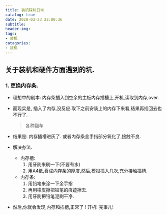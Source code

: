 ```yaml
---
title: 装机踩坑日常
catalog: true
date: 2020-03-23 22:00:36
subtitle:
header-img:
tags:
- 装机
catagories:
- 装机
---
```


## 关于装机和硬件方面遇到的坑.

### 1. 更换内存条.

* 理想中的剧本: 内存条插入到空余的主板内存插槽上,开机,读取到内存,over.
* 而现实是, 插入了内存,没反应.取下之前安装上的内存下来看,结果再插回去也不行了.
    >各种翻车.

* 结果是: 内存插槽进灰了.  或者内存条金手指部分氧化了,接触不良.

* 解决办法.
    * 内存槽:
        1. 用牙刷来刷一下(不要有水)
        2. 用A4纸,叠成内存条的厚度,然后,模拟插入几次,充分接触插槽.
    * 内存条:
        1. 用铅笔来涂一下金手指
        2. 再用橡皮擦把铅笔的痕迹擦去.
        3. 用牙刷把铅笔泥刷干净.

* 然后,你就会发现,内存和插槽,正常了 ! 开机! 完事儿!
